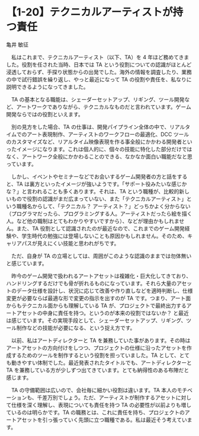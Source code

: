 # 【1-20】テクニカルアーティストが持つ責任

<div class="author">亀井 敏征</div>

　私はこれまで、テクニカルアーティスト（以下、TA）を 4 年ほど務めてきました。役割を任された当時、日本では TA という役割についての認識がほとんど浸透しておらず、手探り状態からの出発でした。海外の情報を調査したり、業務の中で試行錯誤を繰り返し、やっと最近になって TA の役割や責任を、私なりに説明できるようになってきました。

　TA の基本となる職能は、シェーダーセットアップ、リギング、ツール開発など、アートワークでありながら、テクニカルなものだと言われています。ゲーム開発ならではの役割といえます。

　別の見方をした場合、TA の仕事は、開発パイプライン全体の中で、リアルタイムでのアート表現制作、アーティストのワークフローの最適化、DCC ツールのカスタマイズなど、リアルタイム映像表現を作る事全般にかかわる開発者といったイメージになります。これは個人的に、個々の技能に特化した部分だけではなく、アートワーク全般にかかわることのできる、なかなか面白い職能だなと思っています。

　しかし、イベントやセミナーなどでお会いするゲーム開発者の方と話をすると、TA は裏方といったイメージが強いようです。「サポート役みたいな感じかな？」と言われることも多くあります。それは、TA という職種が、比較的新しいもので役割の認識がまだ広まっていない、また「テクニカルアーティスト」という職種名からして、「テクニカル？ アーティスト？」どっちかよく分からない（プログラマだったら、プログラミングする人。アーティストだったら絵を描く人。など他の職制はとてもわかりやすいですから）、などが理由かもしれません。また、TA 役割として認識されたのが最近なので、これまでのゲーム開発経験や、学生時代の勉強には登場しないことも原因かもしれません。そのため、キャリアパスが見えにくい技能と思われがちです。

　ただ、自身が TA の立場としては、周囲がこのような認識のままでは勿体無いと感じています。

　昨今のゲーム開発で扱われるアートアセットは複雑化・巨大化してきており、ハンドリングするだけでも骨が折れるものになっています。それら大量のアセットのデータ仕様を設計し、状況に応じて改善や作り直しなどを適時判断し、仕様変更が必要ならば最適な形で変更の指示を出すのが TA です。つまり、アート面からもテクニカル面からも理解している TA が、プロジェクトで最終出力するアートアセットの中身に責任を持つ。というのが本来の役割ではないか？ と最近は感じています。その実現手段として、シェーダーセットアップ、リギング、ツール制作などの技能が必要になる、という捉え方です。

　以前、私はアートディレクターと TA を兼務していた事があります。その時はアートアセットの方向付けをしつつ、プロジェクトの仕様に沿ったアセットを作成するためのツールを制作するという役割を担っていました。TA として、とても動きやすい体制でした。最近発表されたタイトルでも、アートディレクターと TA を兼務している方が少しずつ出てきています。とても納得性のある布陣だと感じます。

　TA の守備範囲は広いので、会社毎に細かい役割は違います。TA 本人のモチベーションも、千差万別でしょう。ただ、アーティストが制作するアセットに対して仕様を深く理解し、表現についても責任を持つ TA の必要性が以前よりも増しているのは明らかです。TA の職務とは、これに責任を持ち、プロジェクトのアートアセットを引っ張っていく先頭に立つ職種である。私は最近そう考えています。
